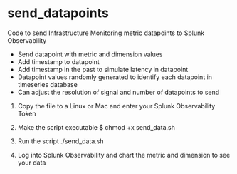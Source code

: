 # send_datapoints
Code to send Infrastructure Monitoring metric datapoints to Splunk Observability

* Send datapoint with metric and dimension values
* Add timestamp to datapoint
* Add timestamp in the past to simulate latency in datapoint
* Datapoint values randomly generated to identify each datapoint in timeseries database
* Can adjust the resolution of signal and number of datapoints to send

1) Copy the file to a Linux or Mac and enter your Splunk Observability Token

2) Make the script executable
$ chmod +x send_data.sh

3) Run the script
./send_data.sh

4) Log into Splunk Observability and chart the metric and dimension to see your data
